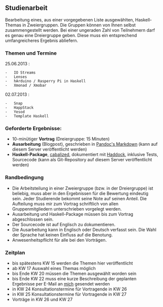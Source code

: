 ## Studienarbeit

Bearbeitung eines, aus einer vorgegebenen Liste ausgewählten, Haskell-Themas in Zweiergruppen. Die Gruppen können von Ihnen selbst zusammengestellt werden. Bei einer ungeraden Zahl von Teilnehmern darf es genau eine Dreiergruppe geben. Diese muss ein entsprechend umfangreicheres Ergebnis abliefern.

### Themen und Termine

25.06.2013
:

    -   IO Streams
    -   Lenses
    -   hArduino / Rasperry Pi in Haskell
    -   Xmonad / Xmobar

02.07.2013
:

    -   Snap
    -   HappStack
    -   Yesod
    -   Template Haskell

### Geforderte Ergebnisse:

-   10-minütiger **Vortrag** (Dreiergruppe: 15 Minuten)
-   **Ausarbeitung** (Blogpost), geschrieben in [Pandoc's Markdown](http://johnmacfarlane.net/pandoc/README.html#pandocs-markdown) (kann auf diesem Server veröffentlicht werden)
-   **Haskell-Package**, [cabalized](http://www.haskell.org/cabal/), dokumentiert mit [Haddock](http://www.haskell.org/haddock/), inklusive Tests, Sourcecode (kann als Git-Repository auf diesem Server veröffentlicht werden)

### Randbedingung

-   Die Arbeitsteilung in einer Zweiergruppe (bzw. in der Dreiergruppe) ist beliebig, muss aber in den Ergebnissen für die Bewertung eindeutig sein. Jeder Studierende bekommt seine Note auf seinen Anteil. Die Aufteilung muss mir zum Vortrag schriftlich von allen Gruppenmitgliedern unterschrieben vorgelegt werden.
-   Ausarbeitung und Haskell-Package müssen bis zum Vortrag abgeschlossen sein.
-   Der Sourcecode ist auf Englisch zu dokumentieren.
-   Die Ausarbeitung kann in Englisch oder Deutsch verfasst sein. Die Wahl der Sprache hat keinen Einfluss auf die Benotung.
-   Anwesenheitspflicht für alle bei den Vorträgen.

### Zeitplan

-   bis spätestens KW 15 werden die Themen hier veröffentlicht
-   ab KW 17 Auswahl eines Themas möglich
-   bis Ende KW 20 müssen die Themen ausgewählt worden sein
-   bis Ende KW 22 muss eine kurze Beschreibung der geplanten Ergebnisse per E-Mail an [mich](mailto:ob@cs.hm.edu) gesendet werden
-   in KW 24 Konsultationstermine für Vortragende in KW 26
-   in KW 25 Konsultationstermine für Vortragende in KW 27
-   Vorträge in KW 26 und KW 27

